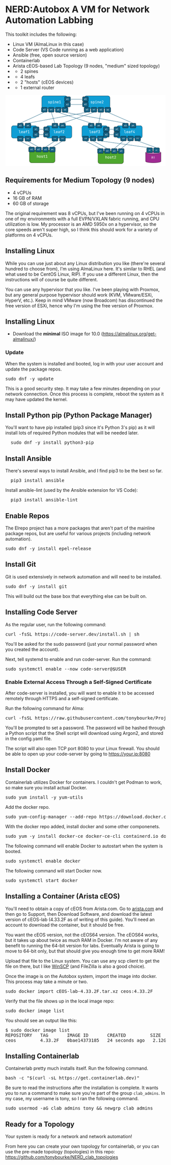# NERD:Autobox A VM for Network Automation Labbing

This toolkit includes the following: 

* Linux VM (AlmaLinux in this case)
* Code Server (VS Code running as a web application)
* Ansible (free, open source version)
* Containerlab 
* Arista cEOS-based Lab Topology (9 nodes, "medium" sized topology)
* * 2 spines
* * 4 leafs
* * 2 "hosts" (cEOS devices)
* * 1 external router  

![Medium Topology](medium_topology.png "Medium Topology")



## Requirements for Medium Topology (9 nodes)

* 4 vCPUs 
* 16 GB of RAM
* 60 GB of storage

The original requirement was 8 vCPUs, but I've been running on 4 vCPUs in one of my environments with a full EVPN/VXLAN fabric running, and CPU utilization is low. My processor is an AMD 5950x on a hypervisor, so the core speeds aren't super high, so I think this should work for a variety of platforms on 4 vCPUs. 

## Installing Linux

While you can use just about any Linux distribution you like (there're several hundred to choose from), I'm using AlmaLinux here. It's similar to RHEL (and what used to be CentOS Linux, RIP). If you use a different Linux, then the instructions will of course be quite different.  

You can use any hypervisor that you like. I've been playing with Proxmox, but any general purpose hypervisor should work (KVM, VMware/ESXi, HyperV, etc.). Keep in mind VMware (now Broadcom) has discontinued the free version of ESXi, hence why I'm using the free version of Proxmox.

## Installing Linux

* Download the **minimal** ISO image for 10.0 (https://almalinux.org/get-almalinux/)

### Update 

When the system is installed and booted, log in with your user account and update the package repos. 

<pre>
sudo dnf -y update
</pre>

This is a good security step. It may take a few minutes depending on your network connection. Once this process is complete, reboot the system as it may have updated the kernel. 

## Install Python pip (Python Package Manager)

You'll want to have pip installed (pip3 since it's Python 3's pip) as it will install lots of required Python modules that will be needed later. 

<pre>
  sudo dnf -y install python3-pip
</pre>

## Install Ansible

There's several ways to install Ansible, and I find pip3 to be the best so far. 

<pre>
  pip3 install ansible
</pre>

Install ansible-lint (used by the Ansible extension for VS Code): 

<pre>
  pip3 install ansible-lint
</pre>

## Enable Repos


The Elrepo project has a more packages that aren't part of the mainline package repos, but are useful for various projects (including network automation). 

<pre>
sudo dnf -y install epel-release
</pre>

## Install Git

Git is used extensively in network automation and will need to be installed. 

<pre>
sudo dnf -y install git
</pre>

This will build out the base box that everything else can be built on. 

## Installing Code Server

As the regular user, run the following command: 

<pre>curl -fsSL https://code-server.dev/install.sh | sh
</pre>

You'll be asked for the sudo password (just your normal password when you created the account).

Next, tell systemd to enable and run coder-server. Run the command:

<pre>
sudo systemctl enable --now code-server@$USER
</pre>


### Enable External Access Through a Self-Signed Certificate

After code-server is installed, you will want to enable it to be accessed remotely through HTTPS and a self-signed certificate. 

Run the following command for Alma:
<pre>
curl -fsSL https://raw.githubusercontent.com/tonybourke/Project-NERD/refs/heads/main/Autobox/enable_alma_https.sh > enable_alma_https.sh ; sh enable_alma_https.sh
</pre>

You'll be prompted to set a password. The password will be hashed through a Python script that the Shell script will download using Argon2, and stored in the config.yaml file. 

The script will also open TCP port 8080 to your Linux firewall. You should be able to open up your code-server by going to https://your.ip:8080

## Install Docker

Containerlab utilizes Docker for containers. I couldn't get Podman to work, so make sure you install actual Docker. 

<pre>
sudo yum install -y yum-utils
</pre>

Add the docker repo. 

<pre>
sudo yum-config-manager --add-repo https://download.docker.com/linux/centos/docker-ce.repo
</pre>

With the docker repo added, install docker and some other componenets. 
<pre>
sudo yum -y install docker-ce docker-ce-cli containerd.io docker-buildx-plugin docker-compose-plugin
</pre>

The following command will enable Docker to autostart when the system is booted. 

<pre>sudo systemctl enable docker</pre>

The following command will start Docker now. 

<pre>sudo systemctl start docker</pre>


## Installing a Container (Arista cEOS)

You'll need to obtain a copy of cEOS from Arista.com. Go to [arista.com](https://arista.com) and then go to Support, then Download Software, and download the latest version of cEOS-lab (4.33.2F as of writing of this guide). You'll need an account to download the container, but it should be free. 

You want the cEOS version, not the cEOS64 version. The cEOS64 works, but it takes up about twice as much RAM in Docker. I'm not aware of any benefit to running the 64-bit version for labs. Eventually Arista is going to move to 64-bit only, but that should give you enough time to get more RAM! 

Upload that file to the Linux system. You can use any scp client to get the file on there, but I like [WinSCP](https://winscp.net/eng/download.php) (and FileZilla is also a good choice).

Once the image is on the Autobox system, import the image into docker. This process may take a minute or two. 

<pre>
sudo docker import cEOS-lab-4.33.2F.tar.xz ceos:4.33.2F
</pre>

Verify that the file shows up in the local image repo: 

<pre>
sudo docker image list
</pre>

You should see an output like this: 

<pre>
$ sudo docker image list
REPOSITORY   TAG       IMAGE ID       CREATED         SIZE
ceos         4.33.2F   0bae14373185   24 seconds ago   2.12GB
</pre>

## Installing Containerlab

Containerlab pretty much installs itself. Run the following command. 

<pre>
bash -c "$(curl -sL https://get.containerlab.dev)"
</pre>

Be sure to read the instructions after the installation is complete. It wants you to run a command to make sure you're part of the group `clab_admins`. In my case, my username is tony, so I ran the following command. 

<pre>
sudo usermod -aG clab_admins tony && newgrp clab_admins
</pre>


## Ready for a Topology

Your system is ready for a network and network automation! 

From here you can create your own topology for containerlab, or you can use the pre-made topology (topologies) in this repo: https://github.com/tonybourke/NERD_clab_topologies 
